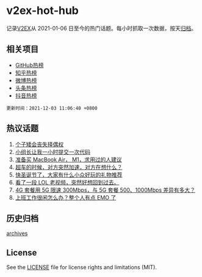 # v2ex-hot-hub

 记录[V2EX](https://www.v2ex.com/)从 2021-01-06 日至今的热门话题。每小时抓取一次数据，按天[归档](archives)。
 
 ## 相关项目

- [GitHub热榜](https://github.com/lonnyzhang423/github-hot-hub)
- [知乎热榜](https://github.com/lonnyzhang423/zhihu-hot-hub)
- [微博热榜](https://github.com/lonnyzhang423/weibo-hot-hub)
- [头条热榜](https://github.com/lonnyzhang423/toutiao-hot-hub)
- [抖音热榜](https://github.com/lonnyzhang423/douyin-hot-hub)


 `更新时间：2021-12-03 11:06:40 +0800`

## 热议话题

1. [个子矮会丧失择偶权](https://www.v2ex.com/t/819569)
1. [小组长让我一小时提交一次代码](https://www.v2ex.com/t/819582)
1. [准备买 MacBook Air， M1，求用过的人建议](https://www.v2ex.com/t/819511)
1. [超车的时候，对方突然加速，对方在想什么？](https://www.v2ex.com/t/819689)
1. [快圣诞节了，大家有什么小众好玩的礼物推荐](https://www.v2ex.com/t/819498)
1. [看了一段 LOL 老视频，突然好想回到过去。](https://www.v2ex.com/t/819525)
1. [4G 套餐用 5G 限速 300Mbps，与 5G 套餐 500、1000Mbps 差异有多大？](https://www.v2ex.com/t/819505)
1. [上班工作很闲怎么办？整个人有点 EMO 了](https://www.v2ex.com/t/819495)

## 历史归档

[archives](archives)

## License

See the [LICENSE](LICENSE) file for license rights and limitations (MIT).
